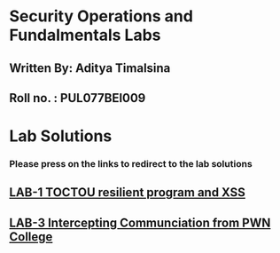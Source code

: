 # Security Operations and Fundalmentals Labs 

## Written By: Aditya Timalsina
## Roll no. : PUL077BEI009

# Lab Solutions 
### Please press on the links to redirect to the lab solutions 

## [LAB-1 TOCTOU resilient program and XSS](Lab1.md)
## [LAB-3 Intercepting Communciation from PWN College](Lab3.md)